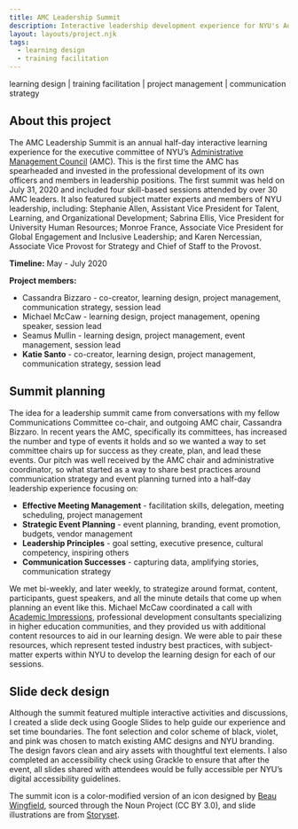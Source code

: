 ```yaml
---
title: AMC Leadership Summit
description: Interactive leadership development experience for NYU's Administrative Management Council
layout: layouts/project.njk
tags:
  - learning design
  - training facilitation
---
```


learning design | training facilitation | project management | communication strategy

## About this project

The AMC Leadership Summit is an annual half-day interactive learning experience for the executive committee of NYU’s [Administrative Management Council](http://nyu.edu/amc) (AMC). This is the first time the AMC has spearheaded and invested in the professional development of its own officers and members in leadership positions. The first summit was held on July 31, 2020 and included four skill-based sessions attended by over 30 AMC leaders. It also featured subject matter experts and members of NYU leadership, including: Stephanie Allen, Assistant Vice President for Talent, Learning, and Organizational Development; Sabrina Ellis, Vice President for University Human Resources; Monroe France, Associate Vice President for Global Engagement and Inclusive Leadership; and Karen Nercessian, Associate Vice Provost for Strategy and Chief of Staff to the Provost.

**Timeline:** May - July 2020

**Project members:**

- Cassandra Bizzaro - co-creator, learning design, project management, communication strategy, session lead
- Michael McCaw - learning design, project management, opening speaker, session lead
- Seamus Mullin - learning design, project management, event management, session lead
- **Katie Santo** - co-creator, learning design, project management, communication strategy, session lead

## Summit planning

The idea for a leadership summit came from conversations with my fellow Communications Committee co-chair, and outgoing AMC chair, Cassandra Bizzaro. In recent years the AMC, specifically its committees, has increased the number and type of events it holds and so we wanted a way to set committee chairs up for success as they create, plan, and lead these events. Our pitch was well received by the AMC chair and administrative coordinator, so what started as a way to share best practices around communication strategy and event planning turned into a half-day leadership experience focusing on:

- **Effective Meeting Management** - facilitation skills, delegation, meeting scheduling, project management
- **Strategic Event Planning** - event planning, branding, event promotion, budgets, vendor management
- **Leadership Principles** - goal setting, executive presence, cultural competency, inspiring others
- **Communication Successes** - capturing data, amplifying stories, communication strategy

We met bi-weekly, and later weekly, to strategize around format, content, participants, guest speakers, and all the minute details that come up when planning an event like this. Michael McCaw coordinated a call with [Academic Impressions](https://www.academicimpressions.com/), professional development consultants specializing in higher education communities, and they provided us with additional content resources to aid in our learning design. We were able to pair these resources, which represent tested industry best practices, with subject-matter experts within NYU to develop the learning design for each of our sessions.

## Slide deck design

Although the summit featured multiple interactive activities and discussions, I created a slide deck using Google Slides to help guide our experience and set time boundaries. The font selection and color scheme of black, violet, and pink was chosen to match existing AMC designs and NYU branding. The design favors clean and airy assets with thoughtful text elements. I also completed an accessibility check using Grackle to ensure that after the event, all slides shared with attendees would be fully accessible per NYU’s digital accessibility guidelines.

The summit icon is a color-modified version of an icon designed by [Beau Wingfield](http://www.beauwingfield.com/), sourced through the Noun Project (CC BY 3.0), and slide illustrations are from [Storyset](https://storyset.com/).
